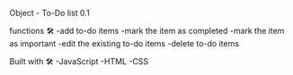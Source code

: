 Object - To-Do list 0.1

functions 🛠️
    -add to-do items
    -mark the item as completed
    -mark the item as important
    -edit the existing to-do items
    -delete to-do items

Built with 🛠️
    -JavaScript
    -HTML
    -CSS
